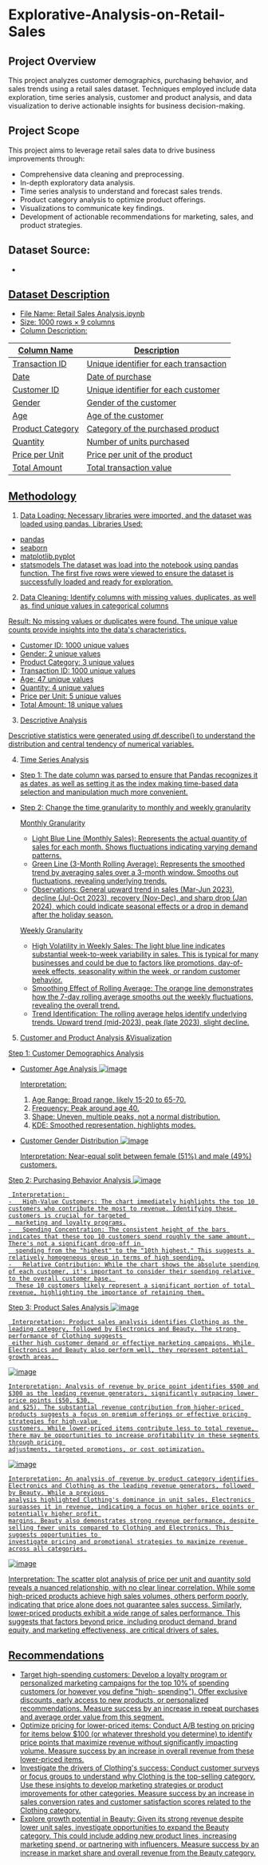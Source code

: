 # Explorative-Analysis-on-Retail-Sales
## Project Overview
This project analyzes customer demographics, purchasing behavior, and sales trends using a retail sales dataset. Techniques employed include data exploration, time series analysis, customer and product analysis, and data visualization to derive actionable insights for business decision-making.
## Project Scope
This project aims to leverage retail sales data to drive business improvements through:
-	Comprehensive data cleaning and preprocessing.
-	In-depth exploratory data analysis.
-	Time series analysis to understand and forecast sales trends.
-	Product category analysis to optimize product offerings.
-	Visualizations to communicate key findings.
-	Development of actionable recommendations for marketing, sales, and product strategies.
## Dataset Source: 
- <a href=”https://github.com/Asonja-Data/Explorative-Analysis-on-Retail-Sales/blob/main/retail_sales_dataset.csv”/a>

## Dataset Description
-	File Name: Retail Sales Analysis.ipynb
-	Size: 1000 rows × 9 columns
-	Column Description:
  
| Column Name | Description |
|-------------|-------------|
| Transaction ID |	Unique identifier for each transaction |
| Date | Date of purchase |
| Customer ID |	Unique identifier for each customer |
| Gender | Gender of the customer |
| Age	| Age of the customer |
| Product Category |	Category of the purchased product |
| Quantity |	Number of units purchased |
| Price per Unit	| Price per unit of the product |
| Total Amount	| Total transaction value |

## Methodology
1. Data Loading:
Necessary libraries were imported, and the dataset was loaded using pandas.
Libraries Used:
  - pandas
  - seaborn
  - matplotlib.pyplot
  - statsmodels
The dataset was load into the notebook using pandas function. The first five rows were viewed to ensure the dataset is successfully loaded and ready for exploration.

2. Data Cleaning:
Identify columns with missing values, duplicates, as well as, find unique values in categorical columns

Result: 
No missing values or duplicates were found. The unique value counts provide insights into the data's characteristics.
-	Customer ID: 1000 unique values
-	Gender: 2 unique values
-	Product Category: 3 unique values
-	Transaction ID: 1000 unique values
-	Age: 47 unique values
-	Quantity: 4 unique values
-	Price per Unit: 5 unique values
-	Total Amount: 18 unique values

3. Descriptive Analysis
   
Descriptive statistics were generated using df.describe() to understand the distribution and central tendency of numerical variables.

4. Time Series Analysis
- Step 1: The date column was parsed to ensure that Pandas recognizes it as dates, as well as setting it as the index making time-based data selection and manipulation much more convenient.
- Step 2: Change the time granularity to monthly and weekly granularity

  Monthly Granularity
   -	Light Blue Line (Monthly Sales): Represents the actual quantity of sales for each month. Shows fluctuations indicating varying demand patterns.
   -	Green Line (3-Month Rolling Average): Represents the smoothed trend by averaging sales over a 3-month window. Smooths out fluctuations, revealing underlying trends.
   -	Observations: General upward trend in sales (Mar-Jun 2023), decline (Jul-Oct 2023), recovery (Nov-Dec), and sharp drop (Jan 2024), which could indicate seasonal 
      effects or a drop in demand after the holiday season.

  Weekly Granularity
   -	High Volatility in Weekly Sales: The light blue line indicates substantial week-to-week variability in sales. This is typical for many businesses and could be due to 
      factors like promotions, day-of-week effects, seasonality within the week, or random customer behavior.
   -	Smoothing Effect of Rolling Average: The orange line demonstrates how the 7-day rolling average smooths out the weekly fluctuations, revealing the overall trend.
   -	Trend Identification: The rolling average helps identify underlying trends. Upward trend (mid-2023), peak (late 2023), slight decline.

5. Customer and Product Analysis &Visualization

Step 1: Customer Demographics Analysis
-	Customer Age Analysis
  ![image](https://github.com/user-attachments/assets/82d636bb-9406-4537-95aa-56702c2b459d)

 	Interpretation:
    1.	Age Range: Broad range, likely 15-20 to 65-70.
    2.	Frequency: Peak around age 40.
    3.	Shape: Uneven, multiple peaks, not a normal distribution.
    4.	KDE: Smoothed representation, highlights modes.


-	Customer Gender Distribution
 ![image](https://github.com/user-attachments/assets/9b001b1b-a19a-4910-880c-021011fd6afd)

 	   Interpretation: Near-equal split between female (51%) and male (49%) customers.

Step 2: Purchasing Behavior Analysis
 ![image](https://github.com/user-attachments/assets/73b20a76-f7f3-4ca6-bb7e-1e81dc4084f8)
   
     Interpretation: 
    -	High-Value Customers: The chart immediately highlights the top 10 customers who contribute the most to revenue. Identifying these customers is crucial for targeted 
      marketing and loyalty programs.
    -	Spending Concentration: The consistent height of the bars indicates that these top 10 customers spend roughly the same amount. There's not a significant drop-off in 
      spending from the "highest" to the "10th highest." This suggests a relatively homogeneous group in terms of high spending.
    -	Relative Contribution: While the chart shows the absolute spending of each customer, it's important to consider their spending relative to the overall customer base. 
      These 10 customers likely represent a significant portion of total revenue, highlighting the importance of retaining them.

Step 3: Product Sales Analysis
 ![image](https://github.com/user-attachments/assets/6013ab33-721a-45aa-af94-e975641e1641)
    
     Interpretation: Product sales analysis identifies Clothing as the leading category, followed by Electronics and Beauty. The strong performance of Clothing suggests 
     either high customer demand or effective marketing campaigns. While Electronics and Beauty also perform well, they represent potential growth areas. 
 
 ![image](https://github.com/user-attachments/assets/0708f0b5-60cd-46d4-88f3-a45bb30f9047)
    
    Interpretation: Analysis of revenue by price point identifies $500 and $300 as the leading revenue generators, significantly outpacing lower price points ($50, $30, 
    and $25). The substantial revenue contribution from higher-priced products suggests a focus on premium offerings or effective pricing strategies for high-value 
    customers. While lower-priced items contribute less to total revenue, there may be opportunities to increase profitability in these segments through pricing 
    adjustments, targeted promotions, or cost optimization.
 
 ![image](https://github.com/user-attachments/assets/da77830b-1985-443f-a189-9356728bdef1)
   
    Interpretation: An analysis of revenue by product category identifies Electronics and Clothing as the leading revenue generators, followed by Beauty. While a previous 
    analysis highlighted Clothing's dominance in unit sales, Electronics surpasses it in revenue, indicating a focus on higher price points or potentially higher profit 
    margins. Beauty also demonstrates strong revenue performance, despite selling fewer units compared to Clothing and Electronics. This suggests opportunities to 
    investigate pricing and promotional strategies to maximize revenue across all categories.
 
 ![image](https://github.com/user-attachments/assets/7e592768-cb13-4435-b157-6e2a1eeb8835)
  
   Interpretation: The scatter plot analysis of price per unit and quantity sold reveals a nuanced relationship, with no clear linear correlation. While some high-priced 
   products achieve high sales volumes, others perform poorly, indicating that price alone does not guarantee sales success. Similarly, lower-priced products exhibit a wide 
   range of sales performance. This suggests that factors beyond price, including product demand, brand equity, and marketing effectiveness, are critical drivers of sales. 



## Recommendations
-	Target high-spending customers: Develop a loyalty program or personalized marketing campaigns for the top 10% of spending customers (or however you define "high- 
  spending"). Offer exclusive discounts, early access to new products, or personalized recommendations. Measure success by an increase in repeat purchases and average order 
  value from this segment. 
-	Optimize pricing for lower-priced items: Conduct A/B testing on pricing for items below $100 (or whatever threshold you determine) to identify price points that maximize 
  revenue without significantly impacting volume. Measure success by an increase in overall revenue from these lower-priced items. 
-	Investigate the drivers of Clothing's success: Conduct customer surveys or focus groups to understand why Clothing is the top-selling category. Use these insights to 
  develop marketing strategies or product improvements for other categories. Measure success by an increase in sales conversion rates and customer satisfaction scores 
  related to the Clothing category. 
-	Explore growth potential in Beauty: Given its strong revenue despite lower unit sales, investigate opportunities to expand the Beauty category. This could include adding 
  new product lines, increasing marketing spend, or partnering with influencers. Measure success by an increase in market share and overall revenue from the Beauty category.
